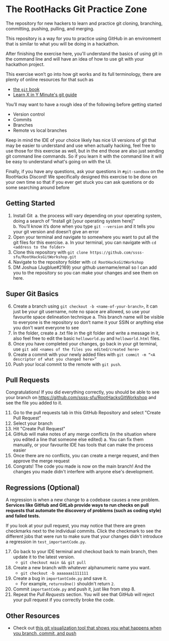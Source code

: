 # The RootHacks Git Practice Zone

The repository for new hackers to learn and practice git cloning, branching, committing, pushing, pulling, and merging.

This repository is a way for you to practice using GitHub in an environment that is similar to what you will be doing in a hackathon.  

After finishing the exercise here, you'll understand the basics of using git in the command line and will have an idea of how to use git with your hackathon project.

This exercise won’t go into how git works and its full terminology, there are plenty of online resources for that such as 
- [the `git` book](https://git-scm.com/book/en/v2)
- [Learn X in Y Minute's git guide](https://learnxinyminutes.com/docs/git/)

You’ll may want to have a rough idea of the following before getting started
-   Version control
-   Commits    
-   Branches
-   Remote vs local branches

Keep in mind the IDE of your choice likely has nice UI versions of git that may be easier to understand and use when actually hacking, feel free to use those for this exercise as well, but in the end those are also just sending git command line commands. So if you learn it with the command line it will be easy to understand what's going on with the UI.

Finally, if you have any questions, ask your questions in `#git-sandbox` on the RootHacks Discord! We specifically designed this exercise to be done on your own time so that if you ever get stuck you can ask questions or do some searching around before 

## Getting Started
1.  Install Git 
	a.  the process will vary depending on your operating system, doing a search of “Install git [your operating system here]”   
	b.  You’ll know it’s done when you type `git --version` and it tells you your git version and doesn’t give an error
2.  Open your terminal and navigate to somewhere you want to put all the git files for this exercise. 
	a. In your terminal, you can navigate with `cd <address to the folder>`
3.  Clone this repository with `git clone https://github.com/ssss-sfu/RootHacksGitWorkshop.git`
4.  Navigate to the repository folder with `cd RootHacksGitWorkshop`
5.  DM Joshua (Jugblue#2169) your github username/email so I can add you to the repository so you can make your changes and see them on here.
    
## Super Git Basics
6.  Create a branch using `git checkout -b <name-of-your-branch>`, it can just be your git username, note no space are allowed, so use your favourite space delineation technique
	a. This branch name will be visible to everyone is the repository so don’t name it your SSIN or anything else you don't want everyone to see
7.  In the folder, create a .txt file in the git folder and write a message in it, also feel free to edit the basic `helloworld.py` and `helloworld.html` files.
8.  Once you have completed your changes, go back in your git terminal, use `git add <names of the files you edited/created here>`
9.  Create a commit with your newly added files with `git commit -m “<A descriptor of what you changed here>”`
10.  Push your local commit to the remote with `git push`.

## Pull Requests
Congratulations! If you did everything correctly, you should be able to see your branch on https://github.com/ssss-sfu/RootHacksGitWorkshop and see the file you added to it. 

11. Go to the pull requests tab in this GitHub Repository and select "Create Pull Request"
12. Select your branch
13. Hit "Create Pull Request"
14. GitHub will make notes of any merge conflicts (in the situation where you edited a line that someone else edited)
  a. You can fix them manually, or your favourite IDE has tools that can make the process easier
15. Once there are no conflicts, you can create a merge request, and then approve the merge request
16. Congrats! The code you made is now on the main branch! And the changes you made didn't interfere with anyone else's development.

## Regressions (Optional)

A regression is when a new change to a codebase causes a new problem. **Services like GitHub and GitLab provide ways to run checks on pull requests that automate the discovery of problems (such as coding style) and failed tests.**

If you look at your pull request, you may notice that there are green checkmarks next to the individual commits. Click the checkmark to see the different jobs that were run to make sure that your changes didn't introduce a regression in `test_importantCode.py`.

17. Go back to your IDE terminal and checkout back to main branch, then update it to the latest version.
	- `git checkout main && git pull`
18. Create a new branch with whatever alphanumeric name you want.
	- `git checkout -b aaaaaaa1111111`
19. Create a bug in `importantCode.py` and save it.
	- For example, `returnsOne()` shouldn't return `2`.
20. Commit `importantCode.py` and push it, just like from step 8.
21. Repeat the *Pull Requests* section. You will see that GitHub will reject your pull request if you correctly broke the code.


## Other Resources
- Check out [this git visualization tool that shows you what happens when you branch, commit, and push](https://git-school.github.io/visualizing-git/#free-remote)
